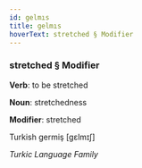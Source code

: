 ```yaml
---
id: gelmıs
title: gelmıs
hoverText: stretched § Modifier
---
```


### stretched § Modifier

**Verb**: to be stretched

**Noun**: stretchedness

**Modifier**: stretched

Turkish germiş [gɛlmɪʃ]

*Turkic Language Family*